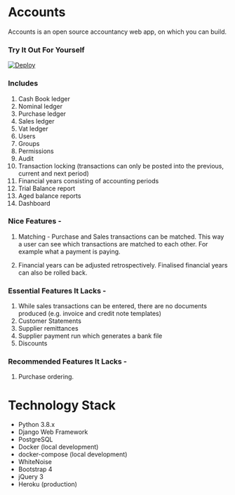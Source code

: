 # Accounts

Accounts is an open source accountancy web app, on which you can build.

### Try It Out For Yourself
[![Deploy](https://www.herokucdn.com/deploy/button.svg)](https://heroku.com/deploy)

### Includes

1. Cash Book ledger
2. Nominal ledger
3. Purchase ledger
4. Sales ledger
5. Vat ledger
6. Users
7. Groups
8. Permissions
9. Audit
10. Transaction locking (transactions can only be posted into the previous, current and next period)
11. Financial years consisting of accounting periods
12. Trial Balance report
13. Aged balance reports
14. Dashboard

### Nice Features -

1. Matching - Purchase and Sales transactions can be matched.  This way a user can see which transactions are matched to each other.  For example what a payment is paying.

2. Financial years can be adjusted retrospectively.  Finalised financial years can also be rolled back.

### Essential Features It Lacks -

1. While sales transactions can be entered, there are no documents produced (e.g. invoice and credit note templates)
2. Customer Statements
3. Supplier remittances
4. Supplier payment run which generates a bank file
5. Discounts

### Recommended Features It Lacks -

1. Purchase ordering.


# Technology Stack
- Python 3.8.x
- Django Web Framework
- PostgreSQL
- Docker (local development)
- docker-compose (local development)
- WhiteNoise
- Bootstrap 4
- jQuery 3
- Heroku (production)